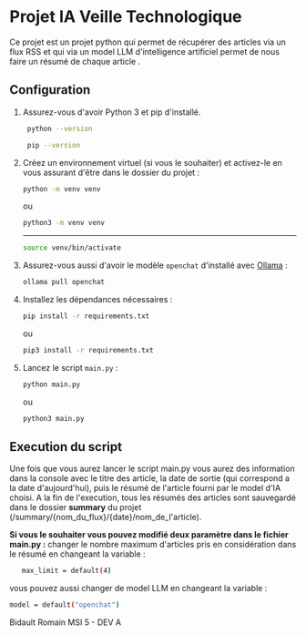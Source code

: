 # Projet IA Veille Technologique

Ce projet est un projet python qui permet de récupérer des articles via un flux RSS et qui via un model LLM d'intelligence artificiel permet de nous faire un résumé de chaque article .

## Configuration

1. Assurez-vous d'avoir Python 3 et pip d'installé.

   ```bash
    python --version
   ```

   ```bash
    pip --version
   ```

2. Créez un environnement virtuel (si vous le souhaiter) et activez-le en vous assurant d'être dans le dossier du projet :

   ```bash
   python -m venv venv
   ```

   ou

   ```bash
   python3 -m venv venv
   ```

   ***

   ```bash
   source venv/bin/activate
   ```

3. Assurez-vous aussi d'avoir le modèle `openchat` d'installé avec [Ollama](https://ollama.ai/) :

   ```bash
   ollama pull openchat
   ```

4. Installez les dépendances nécessaires :

   ```bash
   pip install -r requirements.txt
   ```

   ou

   ```bash
   pip3 install -r requirements.txt
   ```

5. Lancez le script `main.py` :

   ```bash
   python main.py
   ```

   ou

   ```bash
   python3 main.py
   ```

## Execution du script

Une fois que vous aurez lancer le script main.py vous aurez des information dans la console avec le titre des article, la date de sortie (qui correspond a la date d'aujourd'hui), puis le résumé de l'article fourni par le model d'IA choisi.
A la fin de l'execution, tous les résumés des articles sont sauvegardé dans le dossier **summary** du projet (/summary/{nom_du_flux}/{date}/nom_de_l'article).

**Si vous le souhaiter vous pouvez modifié deux paramètre dans le fichier main.py :**
changer le nombre maximum d'articles pris en considération dans le résumé en changeant la variable :

```bash
   max_limit = default(4)
```

vous pouvez aussi changer de model LLM en changeant la variable :

```bash
model = default("openchat")
```

Bidault Romain MSI 5 - DEV A
